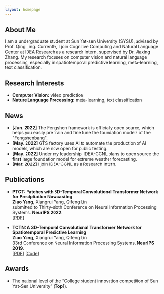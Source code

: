```yaml
---
layout: homepage
---
```


## About Me

I am a undergraduate student at Sun Yat-sen University (SYSU), advised by Prof. Qing Ling. Currently, I join Cognitive Computing and Natural Language Center at IDEA Research as a research intern, supervised by Dr. Jiaxing Zhang.
My research focuses on computer vision and natural language processing, especially in spatiotemporal predictive learning, meta-learning, text classification.

## Research Interests

- **Computer Vision:** video prediction
- **Nature Language Processing:** meta-learning, text classification

## News

- **[Jun. 2022]** The Fengshen framework is officially open source, which helps you easily pre train and fine tune the foundation models of the "Fengshenbang".
- **[May. 2022]** GTS factory uses AI to automate the production of AI models, which are now open for public testing.
- **[May. 2022]** Under my leadership, IDEA-CCNL plans to open source the **first** large foundation model for extreme weather forecasting.
- **[Mar. 2022]** I join IDEA-CCNL as a Research Intern.

## Publications

- **PTCT: Patches with 3D-Temporal Convolutional Transformer Network for Precipitation Nowcasting**
  <br>
  **Ziao Yang**, Xiangrui Yang, Qifeng Lin
  <br>
  submitted to Thirty-sixth Conference on Neural Information Processing Systems. **NeurIPS 2022**.
  <br>
  [[PDF](https://arxiv.org/pdf/2112.01085v2.pdf)] 

- **TCTN: A 3D-Temporal Convolutional Transformer Network for Spatiotemporal Predictive Learning**
  <br>
  **Ziao Yang**, Xiangrui Yang, Qifeng Lin
  <br>
  33rd Conference on Neural Information Processing Systems. **NeurIPS 2019**.
  <br>
  [[PDF](https://arxiv.org/pdf/2112.01085v1.pdf)] [[Code](https://github.com/yangziao56/TCTN-pytorch)]


## Awards

- The national level of the “College student innovation competition of Sun Yat-Sen University” (**Top1**).

